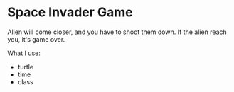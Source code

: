 # Space Invader Game 

Alien will come closer, and you have to shoot them down.
If the alien reach you, it's game over.

What I use:
- turtle
- time
- class